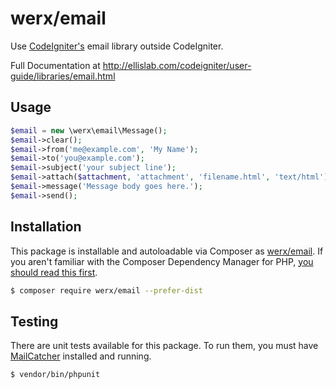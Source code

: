 # werx/email

Use [CodeIgniter's](https://github.com/EllisLab/CodeIgniter/) email library outside CodeIgniter.

Full Documentation at <http://ellislab.com/codeigniter/user-guide/libraries/email.html>

## Usage

```php
$email = new \werx\email\Message();
$email->clear();
$email->from('me@example.com', 'My Name');
$email->to('you@example.com');
$email->subject('your subject line');
$email->attach($attachment, 'attachment', 'filename.html', 'text/html');
$email->message('Message body goes here.');
$email->send();
```

## Installation
This package is installable and autoloadable via Composer as [werx/email](https://packagist.org/packages/werx/email). If you aren't familiar with the Composer Dependency Manager for PHP, [you should read this first](https://getcomposer.org/doc/00-intro.md).

```bash
$ composer require werx/email --prefer-dist
```

## Testing
There are unit tests available for this package. To run them, you must have [MailCatcher](http://mailcatcher.me/) installed and running.

``` bash
$ vendor/bin/phpunit
```
